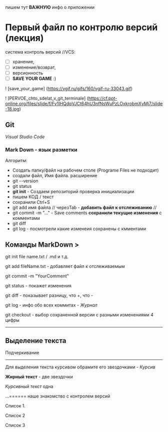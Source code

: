 пишем тут **ВАЖНУЮ** инфо о приложении  

# Первый файл по контролю версий (лекция)

 система контроль версий //VCS:
- [ ]  хранение, 
- [ ] изменение/возврат,
- [ ] версионность 
- [ ] **SAVE YOUR GAME** :)
 
! [save_your_game] (https://vgif.ru/gifs/160/vgif-ru-33043.gif)

! [PERVOE_chto_sdelat_v_git_terminale] (https://cf.ppt-online.org/files/slide/f/Fv1IHQdqVJCt64hU3nfNsWuPzLOxkrobmXyMj7/slide-18.jpg)


## **Git**  
*Visual Studio Code*

### Mark Down - язык разметки
Алгоритм:

* Создать  папку/файл  на рабочем столе (Programe Files  не подходит) 
* создали файл, Имя файла. расширение
* git --version
* git status
* **git init**  - Создаем репозиторий проверка инициализации
* пишем КОД / текст
* сохранили Ctrl+S 
* git add  имя файла // черезTab - **добавить файл к отслеживанию** //
* git commit -m "..." - Save comments **сохранили текущие изменения** с комментами
* git diff
* git log  - посмотрели какие изменеия сохранены с кмментами

## Команды MarkDown >

 git init file name.txt / .md  и т.д.

 git add  fileName.txt - добавляет файл к отслеживаемым
 
 git commit -m "YourComment" 

 git status - покажет изменения

 git diff  - показывает разницу, что +, что -

 git log - инфо обо всех коммитах - *Журнал*

 git checkout - выбор сохраненной версии с разными изменениями 4 цифры
___
## Выделение текста
Подчеркивание
___

Для выделения текста курсивом обрамите его звездочками - *Курсив*

**Жирный текст** - две звездочки

*Курсивный текст* одна

...====== наше знакомство с контролем версий

Список 1.

Список 2

Список 3
 